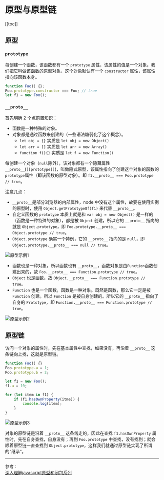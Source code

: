 
# 原型与原型链

[[toc]]

## 原型

### `prototype`

每创建一个函数，该函数都有一个 `prototype` 属性，该属性的值是一个对象，我们把它叫做该函数的原型对象，这个对象默认有一个 `constructor` 属性，该属性指向该函数本身。

```js
function Foo() {};
Foo.prototype.constructor === Foo; // true
let f1 = new Foo();
```

### `__proto__`

首先明确 2 个点前置知识：

- 函数是一种特殊的对象。
- 对象都是通过函数来创建的（一些语法糖弱化了这个概念）。
    + `let obj = {}` 实质是 `let obj = new Object()`
    + `let arr = []` 实质是 `let arr = new Array()`
    + `function f(){}` 实质是 `let f = new Function()`

每创建一个对象（`null`除外），该对象都有一个隐藏属性 `__proto__`(`[[prototype]]`)，叫做隐式原型，该属性指向了创建这个对象的函数的 `prototype`属性（即该函数的原型对象）。即 `f1.__proto__ === Foo.prototype // true`。

注意几点：

- `__proto__`是部分浏览器的内部属性，node 中没有这个属性，故要在使用实例的原型时，使用 `Object.getPrototypeOf(f1)` 来代替 `__proto__`。
- 自定义函数的 `prototype` 本质上就是和 `var obj = new Object()` 是一样的（函数是一种特殊的对象），都是被 `Object` 创建，所以它的 `__proto__` 指向的就是 `Object.prototype`，即 `Foo.prototype.__proto__ === Object.prototype // true`。
- `Object.prototype` 确实一个特例，它的 `__proto__` 指向的是 `null`，即 `Object.prototype.__proto__ === null // true`。

![原型示例1](http://oixvuz0x6.bkt.clouddn.com/181510403153733.png)

- 函数也是一种对象，所以函数也有 `__proto__`，函数对象是由`Function`函数创建出来的，故 `Foo.__proto__ === Function.prototype // true`。
- `Object` 也是函数，故 `Object.__proto__ === Function.prototype // true`。
- `Function` 也是一个函数，函数是一种对象。既然是函数，那么它一定是被 `Function` 创建。所以 `Function` 是被自身创建的。所以它的 `__proto__` 指向了自身的 `Prototype`，即 `Function.__proto__ === Function.prototype // true`。

![原型示例2](http://oixvuz0x6.bkt.clouddn.com/181512068463597.png)

## 原型链

访问一个对象的属性时，先在基本属性中查找，如果没有，再沿着 `__proto__` 这条链向上找，这就是原型链。

```js
function Foo() {}
Foo.prototype.a = 1;
Foo.prototype.b = 2;

let f1 = new Foo();
f1.a = 10;

for (let item in f1) {
    if (f1.hasOwnProperty(itme)) {
        console.log(item);
    }
}
```
![原型示例3](http://oixvuz0x6.bkt.clouddn.com/201807201128521.png)

对象的原型链是沿着 `__proto__` 这条线走的，因此在查找 `f1.hasOwnProperty` 属性时，先在自身查找，自身没有；再到 `Foo.prototype` 中查找，没有找到；就会顺着原型链一直查找到 `Object.prototype`，这样我们就通过原型链实现了所谓的“继承”。

***
参考：  
[深入理解javascript原型和闭包系列](http://www.cnblogs.com/wangfupeng1988/tag/%E5%8E%9F%E5%9E%8B/)